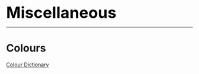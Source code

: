 **<span style="font-size:3em;color:black">Miscellaneous</span>**
***

# Colours
[Colour Dictionary](https://www.color-meanings.com/list-of-colors-names-hex-codes/)

